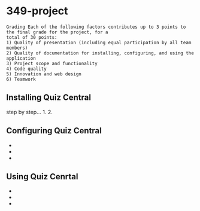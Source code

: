 # 349-project

```
Grading Each of the following factors contributes up to 3 points to the final grade for the project, for a
total of 30 points:
1) Quality of presentation (including equal participation by all team members)
2) Quality of documentation for installing, configuring, and using the application
3) Project scope and functionality
4) Code quality
5) Innovation and web design
6) Teamwork
```

## Installing Quiz Central
  step by step...
  1.
  2.
  
## Configuring Quiz Central

-
-
-

## Using Quiz Cenrtal

-
-
-

